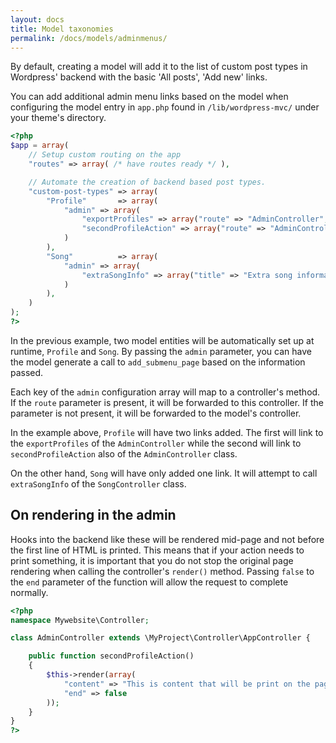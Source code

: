 ```yaml
---
layout: docs
title: Model taxonomies
permalink: /docs/models/adminmenus/
---
```


By default, creating a model will add it to the list of custom post types in Wordpress' backend with the basic 'All posts', 'Add new' links.

You can add additional admin menu links based on the model when configuring the model entry in `app.php` found in `/lib/wordpress-mvc/` under your theme's directory.

~~~ php
<?php
$app = array(
    // Setup custom routing on the app
    "routes" => array( /* have routes ready */ ),

    // Automate the creation of backend based post types.
    "custom-post-types" => array(
        "Profile"       => array(
            "admin" => array(
                "exportProfiles" => array("route" => "AdminController", "title" => "Export", "menu-title" => "Export")
                "secondProfileAction" => array("route" => "AdminController", "title" => "Additional link", "menu-title" => "Additional link")
            )
        ),
        "Song"          => array(
            "admin" => array(
                "extraSongInfo" => array("title" => "Extra song information", "menu-title" => "Extra song information")
            )
        ),
    )
);
?>
~~~

In the previous example, two model entities will be automatically set up at runtime, `Profile` and `Song`. By passing the `admin` parameter, you can have the model generate a call to `add_submenu_page` based on the information passed.

Each key of the `admin` configuration array will map to a controller's method. If the `route` parameter is present, it will be forwarded to this controller. If the parameter is not present, it will be forwarded to the model's controller.

In the example above, `Profile` will have two links added. The first will link to the `exportProfiles` of the `AdminController` while the second will link to `secondProfileAction` also of the `AdminController` class.

On the other hand, `Song` will have only added one link. It will attempt to call `extraSongInfo` of the `SongController` class.


## On rendering in the admin

Hooks into the backend like these will be rendered mid-page and not before the first line of HTML is printed. This means that if your action needs to print something, it is important that you do not stop the original page rendering when calling the controller's `render()` method. Passing `false` to the `end` parameter of the function will allow the request to complete normally.

~~~ php
<?php
namespace Mywebsite\Controller;

class AdminController extends \MyProject\Controller\AppController {

    public function secondProfileAction()
    {
        $this->render(array(
            "content" => "This is content that will be print on the page.",
            "end" => false
        ));
    }
}
?>
~~~
